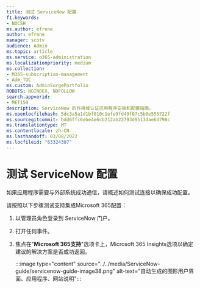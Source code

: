 ```yaml
---
title: 测试 ServiceNow 配置
f1.keywords:
- NOCSH
ms.author: efrene
author: efrene
manager: scotv
audience: Admin
ms.topic: article
ms.service: o365-administration
ms.localizationpriority: medium
ms.collection:
- M365-subscription-management
- Adm_TOC
ms.custom: AdminSurgePortfolio
ROBOTS: NOINDEX, NOFOLLOW
search.appverid:
- MET150
description: ServiceNow 的作用域认证应用程序安装和配置指南。
ms.openlocfilehash: 5dc3a5a1d1bf010c1efe9fd49f07c5b8e555722f
ms.sourcegitcommit: bdd6ffc6ebe4e6cb212ab22793d9513dae6d798c
ms.translationtype: MT
ms.contentlocale: zh-CN
ms.lasthandoff: 03/08/2022
ms.locfileid: "63324307"
---
```

# <a name="testing-the-servicenow-configuration"></a>测试 ServiceNow 配置

如果应用程序需要与外部系统成功通信，请概述如何测试连接以确保成功配置。

请按照以下步骤测试支持集成Microsoft 365配置：

1. 以管理员角色登录到 ServiceNow 门户。

2. 打开任何事件。

3. 焦点在"**Microsoft 365支持**"选项卡上，Microsoft 365 Insights选项以确定建议的解决方案是否成功返回。

    :::image type="content" source="../../media/ServiceNow-guide/servicenow-guide-image38.png" alt-text="自动生成的图形用户界面、应用程序、网站说明":::

